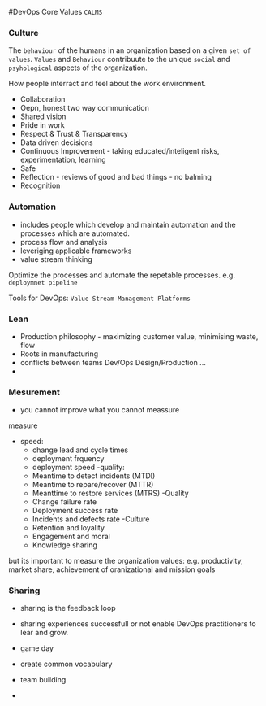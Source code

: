 #DevOps Core Values `CALMS`

### Culture

The `behaviour` of the humans in an organization based on a given `set of values`. `Values` and `Behaviour` contribuute to the unique `social` and `psyhological` aspects of the organization.

How people interract and feel about the work environment.
- Collaboration
- Oepn, honest two way communication
- Shared vision
- Pride in work
- Respect & Trust & Transparency
- Data driven decisions
- Continuous Improvement - taking educated/inteligent risks, experimentation, learning
- Safe
- Reflection - reviews of good and bad things - no balming
- Recognition 

### Automation

- includes people which develop and maintain automation and the processes which are automated.
- process flow and analysis
- leveriging applicable frameworks
- value stream thinking

Optimize the processes and automate the repetable processes.
e.g. `deploymnet pipeline`

Tools for DevOps: `Value Stream Management Platforms`


### Lean

- Production philosophy - maximizing customer value, minimising waste, flow 
- Roots in manufacturing 
- conflicts between teams Dev/Ops Design/Production ...
- 
### Mesurement

- you cannot improve what you cannot meassure

measure 
- speed:
  - change lead and cycle times
  - deployment frquency
  - deployment speed
-quality:
  - Meantime to detect incidents (MTDI)
  - Meantime to repare/recover (MTTR)
  - Meanttime to restore services (MTRS)
-Quality
  - Change failure rate
  - Deployment success rate
  - Incidents and defects rate
-Culture  
  - Retention and loyality
  - Engagement and moral
  - Knowledge sharing

 but its important to measure the organization values: e.g. productivity, market share, achievement of oranizational and mission goals 

### Sharing

- sharing is the feedback loop
- sharing experiences successfull or not enable DevOps practitioners to lear and grow.

- game day
- create common vocabulary
- team building
- 